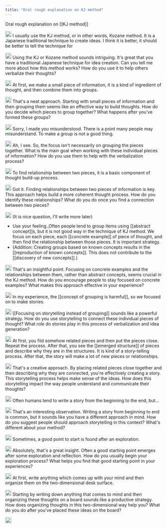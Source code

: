 ```yaml
---
title: "Oral rough explanation on KJ method"
---
```


Oral rough explanation on [[KJ method]]

<img src='https://scrapbox.io/api/pages/nishio/nishio/icon' alt='nishio.icon' height="19.5"/> I usually use the KJ method, or in other words, Kozane method. It is a Japanese traditional technique to create ideas. I think it is better, it should be better to tell the technique for

<img src='https://scrapbox.io/api/pages/nishio/Oral Keichobot/icon' alt='Oral Keichobot.icon' height="19.5"/> Using the KJ or Kozane method sounds intriguing. It's great that you have a traditional Japanese technique for idea creation. Can you tell me more about how this method works? How do you use it to help others verbalize their thoughts?

<img src='https://scrapbox.io/api/pages/nishio/nishio/icon' alt='nishio.icon' height="19.5"/> At first, we make a small piece of information, it is a kind of ingredient of thought, and then combine them into groups.

<img src='https://scrapbox.io/api/pages/nishio/Oral Keichobot/icon' alt='Oral Keichobot.icon' height="19.5"/> That's a neat approach. Starting with small pieces of information and then grouping them seems like an effective way to build thoughts. How do you decide which pieces to group together? What happens after you've formed these groups?

<img src='https://scrapbox.io/api/pages/nishio/nishio/icon' alt='nishio.icon' height="19.5"/> Sorry, I made you misunderstood. There is a point many people may misunderstand. To make a group is not a good thing.

<img src='https://scrapbox.io/api/pages/nishio/Oral Keichobot/icon' alt='Oral Keichobot.icon' height="19.5"/> Ah, I see. So, the focus isn't necessarily on grouping the pieces together. What is the main goal when working with these individual pieces of information? How do you use them to help with the verbalization process?

<img src='https://scrapbox.io/api/pages/nishio/nishio/icon' alt='nishio.icon' height="19.5"/> To find relationship between two pieces, it is a basic component of thought build-up process.

<img src='https://scrapbox.io/api/pages/nishio/Oral Keichobot/icon' alt='Oral Keichobot.icon' height="19.5"/> Got it. Finding relationships between two pieces of information is key. This approach helps build a more coherent thought process. How do you identify these relationships? What do you do once you find a connection between two pieces?

<img src='https://scrapbox.io/api/pages/nishio/nishio/icon' alt='nishio.icon' height="19.5"/> (It is nice question, I'll write more later)
- Use your feeling.,Often people tend to group items using [[abstract concept]]s, but it is not good way in the technique of KJ method. We focus on each piece, each [[concrete example]] of piece of thought, and then find the relationship between those pieces. It is important strategy.
- (Addition: Creating groups based on known concepts results in the [[reproduction of known concepts]]. This does not contribute to the [[discovery of new concepts]].)

<img src='https://scrapbox.io/api/pages/nishio/Oral Keichobot/icon' alt='Oral Keichobot.icon' height="19.5"/> That's an insightful point. Focusing on concrete examples and the relationships between them, rather than abstract concepts, seems crucial in the KJ method. How do you encourage people to stay focused on concrete examples? What makes this approach effective in your experience?

<img src='https://scrapbox.io/api/pages/nishio/nishio/icon' alt='nishio.icon' height="19.5"/> In my experience, the [[concept of grouping is harmful]], so we focused on to make stories.

<img src='https://scrapbox.io/api/pages/nishio/Oral Keichobot/icon' alt='Oral Keichobot.icon' height="19.5"/> [[Focusing on storytelling instead of grouping]] sounds like a powerful strategy. How do you use storytelling to connect these individual pieces of thought? What role do stories play in this process of verbalization and idea generation?

<img src='https://scrapbox.io/api/pages/nishio/nishio/icon' alt='nishio.icon' height="19.5"/> At first, you fild somehow related pieces and then put the pieces close. Repeat the process. After that, you see the [[emerged structure]] of pieces and describe why they are in the structures. It is kind of a story-telling process. After that, the story will make a lot of new pieces or relationships.

<img src='https://scrapbox.io/api/pages/nishio/Oral Keichobot/icon' alt='Oral Keichobot.icon' height="19.5"/> That's a creative approach. By placing related pieces close together and then describing why they are connected, you're effectively creating a story. This storytelling process helps make sense of the ideas. How does this storytelling impact the way people understand and communicate their thoughts?

<img src='https://scrapbox.io/api/pages/nishio/nishio/icon' alt='nishio.icon' height="19.5"/> Often humans tend to write a story from the beginning to the end, but...

<img src='https://scrapbox.io/api/pages/nishio/Oral Keichobot/icon' alt='Oral Keichobot.icon' height="19.5"/> That's an interesting observation. Writing a story from beginning to end is common, but it sounds like you have a different approach in mind. How do you suggest people should approach storytelling in this context? What's different about your method?

<img src='https://scrapbox.io/api/pages/nishio/nishio/icon' alt='nishio.icon' height="19.5"/> Sometimes, a good point to start is found after an exploration.

<img src='https://scrapbox.io/api/pages/nishio/Oral Keichobot/icon' alt='Oral Keichobot.icon' height="19.5"/> Absolutely, that's a great insight. Often a good starting point emerges after some exploration and reflection. How do you usually begin your exploration process? What helps you find that good starting point in your experiences?

<img src='https://scrapbox.io/api/pages/nishio/nishio/icon' alt='nishio.icon' height="19.5"/> At first, write anything which comes up with your mind and then organize them on the two-dimensional desk surface.

<img src='https://scrapbox.io/api/pages/nishio/Oral Keichobot/icon' alt='Oral Keichobot.icon' height="19.5"/> Starting by writing down anything that comes to mind and then organizing these thoughts on a board sounds like a productive strategy. How does organizing thoughts in this two-dimensional way help you? What do you do after you've placed these ideas on the board?

<img src='https://scrapbox.io/api/pages/nishio/en/icon' alt='en.icon' height="19.5"/>
